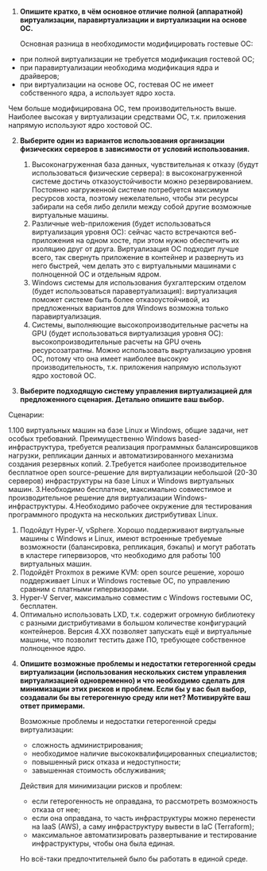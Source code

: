 1. **Опишите кратко, в чём основное отличие полной (аппаратной) виртуализации, паравиртуализации и виртуализации на основе ОС.**

   Основная разница в необходимости модифицировать гостевые ОС:
  - при полной виртуализации не требуется модификация гостевой ОС;
  - при паравиртуализации необходима модификация ядра и драйверов;
  - при виртуализации на основе ОС, гостевая ОС не имеет собственного ядра, а использует ядро хоста.  

Чем больше модифицирована ОС, тем производительность выше. Наиболее высокая у виртуализации средствами ОС, т.к. приложения напрямую используют ядро хостовой ОС.


2. **Выберите один из вариантов использования организации физических серверов в зависимости от условий использования.**

   1) Высоконагруженная база данных, чувствительная к отказу (будут использоваться физические сервера): в высоконагруженной системе достичь отказоустойчивости можно резервированием. Постоянно нагруженной системе потребуется максимум ресурсов хоста, поэтому нежелательно, чтобы эти ресурсы забирали на себя либо делили между собой другие возможные виртуальные машины.
   2) Различные web-приложения (будет использоваться виртуализация уровня ОС): сейчас часто встречаются веб-приложения на одном хосте, при этом нужно обеспечить их изоляцию друг от друга. Виртуализация ОС подходит лучше всего, так свернуть приложение в контейнер и развернуть из него быстрей, чем делать это с виртуальными машинами с полноценной ОС и отдельным ядром.
   3) Windows системы для использования бухгалтерским отделом (будет использоваться паравертуализация): виртуализация поможет системе быть более отказоустойчивой, из предложенных вариантов для Windows возможна только паравиртуализация.
   4) Системы, выполняющие высокопроизводительные расчеты на GPU (будет использоваться виртуализация уровня ОС): высокопроизводительные расчеты на GPU очень ресурсозатратны. Можно использовать выртуализацию уровня ОС, потому что она имеет наиболее высокую производительность, т.к. приложения напрямую используют ядро хостовой ОС.
   
   
3. **Выберите подходящую систему управления виртуализацией для предложенного сценария. Детально опишите ваш выбор.**

Сценарии:

1.100 виртуальных машин на базе Linux и Windows, общие задачи, нет особых требований. Преимущественно Windows based-инфраструктура, требуется реализация программных балансировщиков нагрузки, репликации данных и автоматизированного механизма создания резервных копий.
2.Требуется наиболее производительное бесплатное open source-решение для виртуализации небольшой (20-30 серверов) инфраструктуры на базе Linux и Windows виртуальных машин.
3.Необходимо бесплатное, максимально совместимое и производительное решение для виртуализации Windows-инфраструктуры.
4.Необходимо рабочее окружение для тестирования программного продукта на нескольких дистрибутивах Linux.

   1) Подойдут Hyper-V, vSphere. Хорошо поддерживают виртуальные машины с Windows и Linux, имеют встроенные требуемые возможности (балансировка, репликация, бэкапы) и могут работать в кластере гипервизоров, что необходимо для работы 100 виртуальных машин.
   2) Подойдёт Proxmox в режиме KVM: open source решение, хорошо поддерживает Linux и Windows гостевые ОС, по управлению сравним с платными гипервизорами.
   3) Hyper-V Server, максимально совместим c Windows гостевыми ОС, бесплатен.
   4) Оптимально использовать LXD, т.к. содержит огромную библиотеку с разными дистрибутивами в большом количестве конфигураций контейнеров. Версия 4.XX позволяет запускать ещё и виртуальные машины, что позволит тестить даже ПО, требующее собственное полноценное ядро.
   

4. **Опишите возможные проблемы и недостатки гетерогенной среды виртуализации (использования нескольких систем управления виртуализацией одновременно) и что необходимо сделать для минимизации этих рисков и проблем. Если бы у вас был выбор, создавали бы вы гетерогенную среду или нет? Мотивируйте ваш ответ примерами.**

    Возможные проблемы и недостатки гетерогенной среды виртуализации:
   - сложность администрирования;
   - необходимое наличие высококвалифицированных специалистов;
   - повышенный риск отказа и недоступности;
   - завышенная стоимость обслуживания;

   Действия для минимизации рисков и проблем:
   - если гетерогенность не оправдана, то рассмотреть возможность отказа от нее;
   - если она оправдана, то часть инфраструктуры можно перенести на IaaS (AWS), а саму инфраструктуру вывести в IaC (Terraform);
   - максимальное автоматизировать развертывание и тестирование инфраструктуры, чтобы она была единая.

   Но всё-таки предпочтительней было бы работать в единой среде. 

